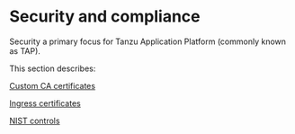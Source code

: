 # Security and compliance

Security a primary focus for Tanzu Application Platform (commonly known as TAP).

This section describes:

[Custom CA certificates](/security-and-compliance/custom-ca-certificates.hbs.md)

[Ingress certificates](/security-and-compliance/ingress-certificates.hbs.md)

[NIST controls](/security-and-compliance/tap-nist-matrix.hbs.md)
